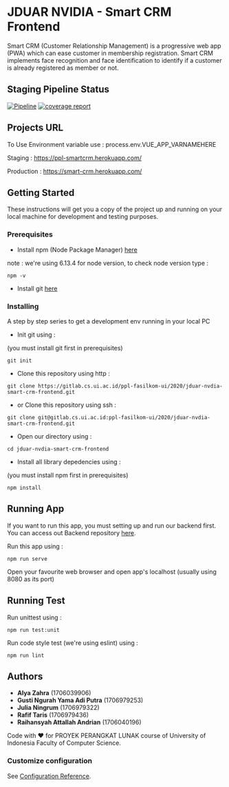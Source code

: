 # JDUAR NVIDIA - Smart CRM Frontend
Smart CRM (Customer Relationship Management) is a progressive web app (PWA) which can ease customer in membership registration. Smart CRM implements face recognition and face identification to identify if a customer is already registered as member or not.

## Staging Pipeline Status
[![Pipeline](https://gitlab.cs.ui.ac.id/ppl-fasilkom-ui/2020/jduar-nvdia-smart-crm-frontend/badges/staging/pipeline.svg)](https://gitlab.cs.ui.ac.id/ppl-fasilkom-ui/2020/jduar-nvdia-smart-crm-frontend/commits/staging) [![coverage report](https://gitlab.cs.ui.ac.id/ppl-fasilkom-ui/2020/jduar-nvdia-smart-crm-frontend/badges/staging/coverage.svg)](https://gitlab.cs.ui.ac.id/ppl-fasilkom-ui/2020/jduar-nvdia-smart-crm-frontend/commits/staging)

## Projects URL
To Use Environment variable use : process.env.VUE_APP_VARNAMEHERE

Staging : https://ppl-smartcrm.herokuapp.com/

Production : https://smart-crm.herokuapp.com/

## Getting Started

These instructions will get you a copy of the project up and running on your local machine for development and testing purposes.

### Prerequisites
* Install npm (Node Package Manager) [here](https://www.npmjs.com/get-npm) 

note : we're using 6.13.4 for node version, to check node version type :
```
npm -v
```

* Install git [here](https://git-scm.com/book/en/v2/Getting-Started-Installing-Git)

### Installing

A step by step series to get a development env running in your local PC

* Init git using :

(you must install git first in prerequisites)
```
git init
```

* Clone this repository using http :
```
git clone https://gitlab.cs.ui.ac.id/ppl-fasilkom-ui/2020/jduar-nvdia-smart-crm-frontend.git
```

* or Clone this repository using ssh :
```
git clone git@gitlab.cs.ui.ac.id:ppl-fasilkom-ui/2020/jduar-nvdia-smart-crm-frontend.git
```

* Open our directory using :
```
cd jduar-nvdia-smart-crm-frontend
```

* Install all library depedencies using :

(you must install npm first in prerequisites)
```
npm install
```

## Running App

If you want to run this app, you must setting up and run our backend first. You can access out Backend repository [here](https://gitlab.cs.ui.ac.id/ppl-fasilkom-ui/2020/jduar-nvidia-smart-crm).

Run this app using :
```
npm run serve
```

Open your favourite web browser and open app's localhost (usually using 8080 as its port)


## Running Test
Run unittest using :
```
npm run test:unit
```

Run code style test (we're using eslint) using :

```
npm run lint
```

## Authors

* **Alya Zahra** (1706039906)
* **Gusti Ngurah Yama Adi Putra** (1706979253)
* **Julia Ningrum** (1706979322)
* **Rafif Taris** (1706979436)
* **Raihansyah Attallah Andrian** (1706040196)

Code with :heart: for PROYEK PERANGKAT LUNAK course of University of Indonesia Faculty of Computer Science.


### Customize configuration
See [Configuration Reference](https://cli.vuejs.org/config/).
